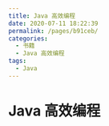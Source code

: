 ```yaml
---
title: Java 高效编程
date: 2020-07-11 18:22:39
permalink: /pages/b91ceb/
categories:
  - 书籍
  - Java 高效编程
tags:
  - Java
---
```

# Java 高效编程